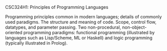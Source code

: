 CSC324H1: Principles of Programming Languages

Programming principles common in modern languages; details of commonly used paradigms. The structure and meaning of code. Scope, control flow, datatypes, and parameter passing. Two non-procedural, non-object-oriented programming paradigms: functional programming (illustrated by languages such as Lisp/Scheme, ML or Haskell) and logic programming (typically illustrated in Prolog).
